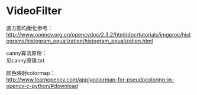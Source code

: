# VideoFilter

直方图均衡化参考：  
http://www.opencv.org.cn/opencvdoc/2.3.2/html/doc/tutorials/imgproc/histograms/histogram_equalization/histogram_equalization.html

canny算法原理：  
见canny原理.txt

颜色映射colormap：  
http://www.learnopencv.com/applycolormap-for-pseudocoloring-in-opencv-c-python/#download





